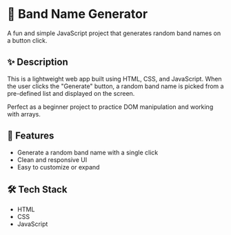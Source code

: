 # 🎸 Band Name Generator

A fun and simple JavaScript project that generates random band names on a button click.

## ✨ Description

This is a lightweight web app built using HTML, CSS, and JavaScript. When the user clicks the "Generate" button, a random band name is picked from a pre-defined list and displayed on the screen.

Perfect as a beginner project to practice DOM manipulation and working with arrays.

## 🚀 Features

- Generate a random band name with a single click
- Clean and responsive UI
- Easy to customize or expand

## 🛠️ Tech Stack

- HTML
- CSS
- JavaScript

